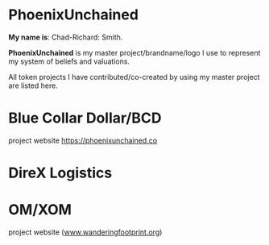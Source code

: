 # PhoenixUnchained
**My name is**: Chad-Richard: Smith.

**PhoenixUnchained** is my master project/brandname/logo I use to represent my system of beliefs and valuations.

All token projects I have contributed/co-created by using my master project are listed here.
# Blue Collar Dollar/BCD
project website https://phoenixunchained.co


# DireX Logistics
# OM/XOM
project website (www.wanderingfootprint.org)
